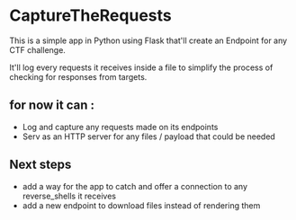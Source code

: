 # CaptureTheRequests 
This is a simple app in Python using Flask that'll create an Endpoint for any CTF challenge.

It'll log every requests it receives inside a file to simplify the process of checking for responses from targets.

## for now it can : 
- Log and capture any requests made on its endpoints
- Serv as an HTTP server for any files / payload that could be needed

## Next steps
- add a way for the app to catch and offer a connection to any reverse_shells it receives
- add a new endpoint to download files instead of rendering them
